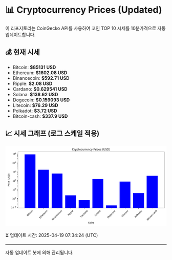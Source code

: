 
# 📊 Cryptocurrency Prices (Updated)

이 리포지토리는 CoinGecko API를 사용하여 코인 TOP 10 시세를 10분가격으로 자동 업데이트합니다.

## 💰 현재 시세
- Bitcoin: **$85131 USD**
- Ethereum: **$1602.08 USD**
- Binancecoin: **$592.71 USD**
- Ripple: **$2.08 USD**
- Cardano: **$0.629541 USD**
- Solana: **$138.62 USD**
- Dogecoin: **$0.159093 USD**
- Litecoin: **$76.29 USD**
- Polkadot: **$3.72 USD**
- Bitcoin-cash: **$337.9 USD**

## 📈 시세 그래프 (로그 스케일 적용)
![Crypto Prices](crypto_prices.png)

⏳ 업데이트 시간: 2025-04-19 07:34:24 (UTC)

---
자동 업데이트 봇에 의해 관리됩니다.
